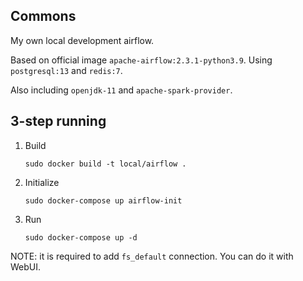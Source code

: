 ## Commons

My own local development airflow.

Based on official image `apache-airflow:2.3.1-python3.9`. Using `postgresql:13` and `redis:7`.

Also including `openjdk-11` and `apache-spark-provider`.


## 3-step running
1. Build
    ```
    sudo docker build -t local/airflow .
    ```

2. Initialize
    ```
    sudo docker-compose up airflow-init
    ```

3. Run
    ```
    sudo docker-compose up -d
    ```

NOTE: it is required to add `fs_default` connection. You can do it with WebUI.
